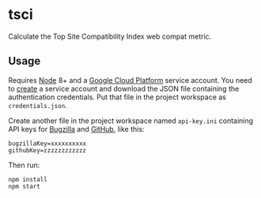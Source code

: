 # tsci

Calculate the Top Site Compatibility Index web compat metric. 

## Usage
Requires [Node](https://nodejs.org/) 8+ and a [Google Cloud Platform](https://cloud.google.com/) service account. 
You need to [create](https://cloud.google.com/docs/authentication/getting-started) a service account and download
the JSON file containing the authentication credentials. Put that file in the project workspace as `credentials.json`.

Create another file in the project workspace named `api-key.ini` containing API keys for
[Bugzilla](https://bugzilla.mozilla.org/userprefs.cgi?tab=apikey) and
[GitHub](https://help.github.com/en/articles/creating-a-personal-access-token-for-the-command-line), like this:
```
bugzillaKey=xxxxxxxxxx
githubKey=zzzzzzzzzzzz
```

Then run:
```
npm install
npm start
```
